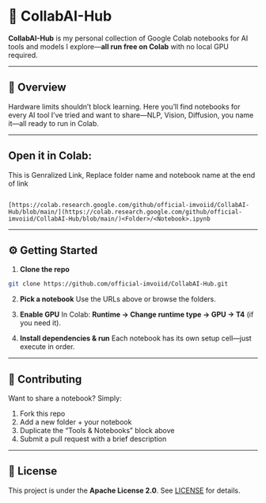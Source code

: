 # 🤖 CollabAI-Hub

**CollabAI-Hub** is my personal collection of Google Colab notebooks for AI tools and models I explore—**all run free on Colab** with no local GPU required.

---

## 🚀 Overview

Hardware limits shouldn’t block learning. Here you’ll find notebooks for every AI tool I’ve tried and want to share—NLP, Vision, Diffusion, you name it—all ready to run in Colab.

---

## Open it in Colab:  
This is Genralized Link, Replace folder name and notebook name at the end of link
```

[https://colab.research.google.com/github/official-imvoiid/CollabAI-Hub/blob/main/](https://colab.research.google.com/github/official-imvoiid/CollabAI-Hub/blob/main/)<Folder>/<Notebook>.ipynb

````

---

## ⚙️ Getting Started

1. **Clone the repo**  
 ```bash
 git clone https://github.com/official-imvoiid/CollabAI-Hub.git
````

2. **Pick a notebook**
   Use the URLs above or browse the folders.

3. **Enable GPU**
   In Colab: **Runtime → Change runtime type → GPU → T4** (if you need it).

4. **Install dependencies & run**
   Each notebook has its own setup cell—just execute in order.

---

## 🤝 Contributing

Want to share a notebook? Simply:

1. Fork this repo
2. Add a new folder + your notebook
3. Duplicate the “Tools & Notebooks” block above
4. Submit a pull request with a brief description

---

## 📄 License

This project is under the **Apache License 2.0**. See [LICENSE](LICENSE) for details.


